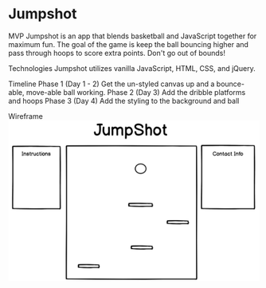 # Jumpshot

MVP
Jumpshot is an app that blends basketball and JavaScript together for maximum fun. The goal of the game is keep the ball bouncing higher and pass through hoops to score extra points. Don't go out of bounds!

Technologies
Jumpshot utilizes vanilla JavaScript, HTML, CSS, and jQuery.

Timeline
Phase 1 (Day 1 - 2)
Get the un-styled canvas up and a bounce-able, move-able ball working.
Phase 2 (Day 3)
Add the dribble platforms and hoops
Phase 3 (Day 4)
Add the styling to the background and ball

Wireframe
![alt text](./images/jumpshot_wireframe.png)
